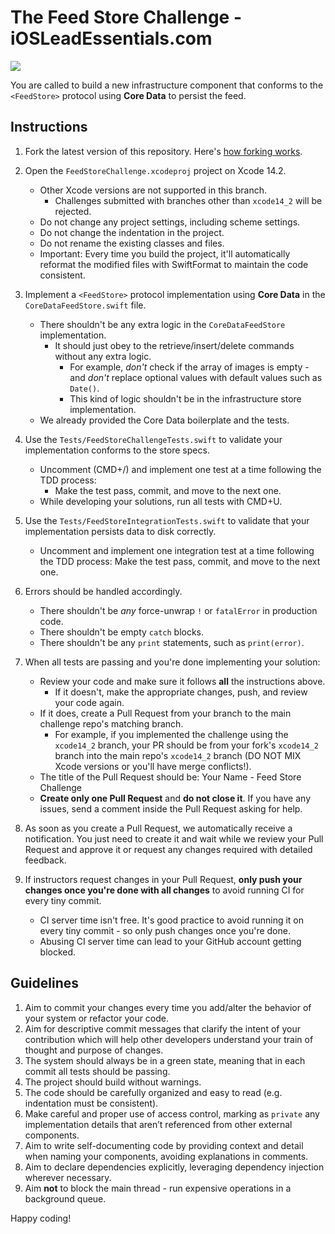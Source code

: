 # The Feed Store Challenge - iOSLeadEssentials.com

![](https://github.com/essentialdevelopercom/ios-lead-essentials-feed-store-challenge/workflows/CI/badge.svg)

You are called to build a new infrastructure component that conforms to the `<FeedStore>` protocol using **Core Data** to persist the feed.

## Instructions

1. Fork the latest version of this repository. Here's <a href="https://guides.github.com/activities/forking" target="_blank">how forking works</a>.
2. Open the `FeedStoreChallenge.xcodeproj` project on Xcode 14.2.    
    - Other Xcode versions are not supported in this branch.
        - Challenges submitted with branches other than `xcode14_2` will be rejected.
    - Do not change any project settings, including scheme settings.
    - Do not change the indentation in the project.
    - Do not rename the existing classes and files.
    - Important: Every time you build the project, it'll automatically reformat the modified files with SwiftFormat to maintain the code consistent.

3. Implement a `<FeedStore>` protocol implementation using **Core Data** in the `CoreDataFeedStore.swift` file.
    - There shouldn't be any extra logic in the `CoreDataFeedStore` implementation. 
        - It should just obey to the retrieve/insert/delete commands without any extra logic.
            - For example, *don't* check if the array of images is empty - and *don't* replace optional values with default values such as `Date()`.
            - This kind of logic shouldn't be in the infrastructure store implementation.
    - We already provided the Core Data boilerplate and the tests.

4. Use the `Tests/FeedStoreChallengeTests.swift` to validate your implementation conforms to the store specs.    
    - Uncomment (CMD+/) and implement one test at a time following the TDD process: 
        - Make the test pass, commit, and move to the next one.
    - While developing your solutions, run all tests with CMD+U.

5. Use the `Tests/FeedStoreIntegrationTests.swift` to validate that your implementation persists data to disk correctly.
    - Uncomment and implement one integration test at a time following the TDD process: Make the test pass, commit, and move to the next one.

6. Errors should be handled accordingly.
    - There shouldn't be *any* force-unwrap `!` or `fatalError` in production code.
    - There shouldn't be empty `catch` blocks.
    - There shouldn't be any `print` statements, such as `print(error)`.

7. When all tests are passing and you're done implementing your solution:
    - Review your code and make sure it follows **all** the instructions above.
        - If it doesn't, make the appropriate changes, push, and review your code again.
    - If it does, create a Pull Request from your branch to the main challenge repo's matching branch.
        - For example, if you implemented the challenge using the `xcode14_2` branch, your PR should be from your fork's `xcode14_2` branch into the main repo's `xcode14_2` branch (DO NOT MIX Xcode versions or you'll have merge conflicts!).
    - The title of the Pull Request should be: Your Name - Feed Store Challenge
    - **Create only one Pull Request** and **do not close it**. If you have any issues, send a comment inside the Pull Request asking for help.

8. As soon as you create a Pull Request, we automatically receive a notification. You just need to create it and wait while we review your Pull Request and approve it or request any changes required with detailed feedback.
9. If instructors request changes in your Pull Request, **only push your changes once you're done with all changes** to avoid running CI for every tiny commit. 
    - CI server time isn't free. It's good practice to avoid running it on every tiny commit - so only push changes once you're done.
    - Abusing CI server time can lead to your GitHub account getting blocked.

## Guidelines

1. Aim to commit your changes every time you add/alter the behavior of your system or refactor your code.
2. Aim for descriptive commit messages that clarify the intent of your contribution which will help other developers understand your train of thought and purpose of changes.
3. The system should always be in a green state, meaning that in each commit all tests should be passing.
4. The project should build without warnings.
5. The code should be carefully organized and easy to read (e.g. indentation must be consistent).
6. Make careful and proper use of access control, marking as `private` any implementation details that aren’t referenced from other external components.
7. Aim to write self-documenting code by providing context and detail when naming your components, avoiding explanations in comments.
8. Aim to declare dependencies explicitly, leveraging dependency injection wherever necessary.
9. Aim **not** to block the main thread - run expensive operations in a background queue.

Happy coding!
